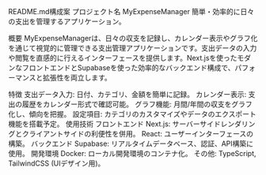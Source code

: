 README.md構成案
プロジェクト名
MyExpenseManager
簡単・効率的に日々の支出を管理するアプリケーション。

概要
MyExpenseManagerは、日々の収支を記録し、カレンダー表示やグラフ化を通じて視覚的に管理できる支出管理アプリケーションです。支出データの入力や閲覧を直感的に行えるインターフェースを提供します。Next.jsを使ったモダンなフロントエンドとSupabaseを使った効率的なバックエンド構成で、パフォーマンスと拡張性を両立します。

特徴
支出データ入力: 日付、カテゴリ、金額を簡単に記録。
カレンダー表示: 支出の履歴をカレンダー形式で確認可能。
グラフ機能: 月間/年間の収支をグラフ化し、傾向を把握。
設定項目: カテゴリのカスタマイズやデータのエクスポート機能を搭載予定。
使用技術
フロントエンド
Next.js: サーバーサイドレンダリングとクライアントサイドの利便性を併用。
React: ユーザーインターフェースの構築。
バックエンド
Supabase: リアルタイムデータベース、認証、API構築に使用。
開発環境
Docker: ローカル開発環境のコンテナ化。
その他: TypeScript, TailwindCSS (UIデザイン用)。
